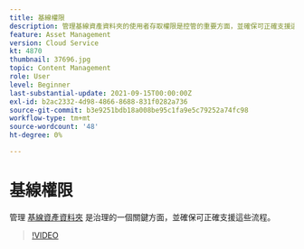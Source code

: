 ```yaml
---
title: 基線權限
description: 管理基線資產資料夾的使用者存取權限是控管的重要方面，並確保可正確支援這些程式。
feature: Asset Management
version: Cloud Service
kt: 4870
thumbnail: 37696.jpg
topic: Content Management
role: User
level: Beginner
last-substantial-update: 2021-09-15T00:00:00Z
exl-id: b2ac2332-4d98-4866-8688-831f0282a736
source-git-commit: b3e9251bdb18a008be95c1fa9e5c79252a74fc98
workflow-type: tm+mt
source-wordcount: '48'
ht-degree: 0%

---
```


# 基線權限

管理 [基線資產資料夾](./baseline-folders.md) 是治理的一個關鍵方面，並確保可正確支援這些流程。

>[!VIDEO](https://video.tv.adobe.com/v/37696?quality=12&learn=on)
